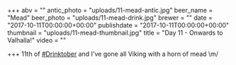 +++
abv = ""
antic_photo = "uploads/11-mead-antic.jpg"
beer_name = "Mead"
beer_photo = "uploads/11-mead-drink.jpg"
brewer = ""
date = "2017-10-11T00:00:00+00:00"
publishdate = "2017-10-11T00:00:00+00:00"
thumbnail = "uploads/11-mead-thumbnail.jpg"
title = "Day 11 - Onwards to Valhalla!"
video = ""

+++
11th of [#Drinktober](https://www.facebook.com/hashtag/drinktober?epa=HASHTAG) and I've gone all Viking with a horn of mead \\m/